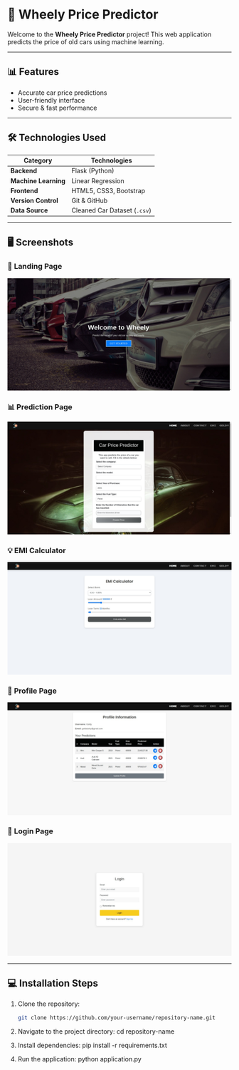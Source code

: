 # 🚗 Wheely Price Predictor

Welcome to the **Wheely Price Predictor** project! This web application predicts the price of old cars using machine learning.

---

## 📊 Features
- Accurate car price predictions
- User-friendly interface
- Secure & fast performance

---

## 🛠️ **Technologies Used**
| **Category**       | **Technologies**               |
|---------------------|--------------------------------|
| **Backend**        | Flask (Python)                 |
| **Machine Learning**| Linear Regression             |
| **Frontend**       | HTML5, CSS3, Bootstrap         |
| **Version Control**| Git & GitHub                   |
| **Data Source**    | Cleaned Car Dataset (`.csv`)   |
---

## 🖥️ **Screenshots**

### 🎯 **Landing Page**
![Landing Page](static/css/images/landing.jpeg)

### 📊 **Prediction Page**
![Home Page](static/css/images/home.jpeg)

### 💡 **EMI Calculator**
![EMI Calculator](static/css/images/emi.jpeg)

### 👤 **Profile Page**
![Profile Page](static/css/images/profile.jpeg)

### 🔐 **Login Page**
![Login Page](static/css/images/login.jpeg)

---

## 💻 Installation Steps
1. Clone the repository:
   ```bash
   git clone https://github.com/your-username/repository-name.git

2. Navigate to the project directory:
    cd repository-name

3. Install dependencies:
    pip install -r requirements.txt

4. Run the application:
    python application.py

